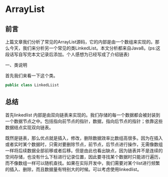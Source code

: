 # ArrayList

## 前言

上篇文章我们分析了常见的ArrayList源码，它的内部是由一个数组来实现的。那么今天，我们来分析另一个常见的类LinkedList。本文分析都来自Java8。(ps:这段话写自写完本文记录后添加。个人感想为已经写成了介绍链表)

一、类说明


首先我们来看一下这个类。

```java
public class LinkedLiist

```

## 总结

首先linkedlist
内部是由双向链表来实现的。我们存储的每一个数据都会被封装到一个数据节点之中。包括指向前节点的指针，数据，指向后节点的指针；依靠这些数据结点实现双向链表。

既然是链表，那么优点就是插入，修改，删除数据效率比数组高很多。因为在插入或者实时某个数据时，只需对要删除节点，前节点，后节点进行操作，无需像数组一样将后续数据全部前移或者后移。但是由此也看出缺点，因为链表并不是连续的空间存储，也没有什么下标进行记录位置，因此要寻找某个数据时只能进行遍历，而不像数组一样可以随机查找。如果在实际开发中，我们需要对某个list进行频繁的插入、删除，而且数据量有特别大的时候。可以考虑使用linkedlist。
